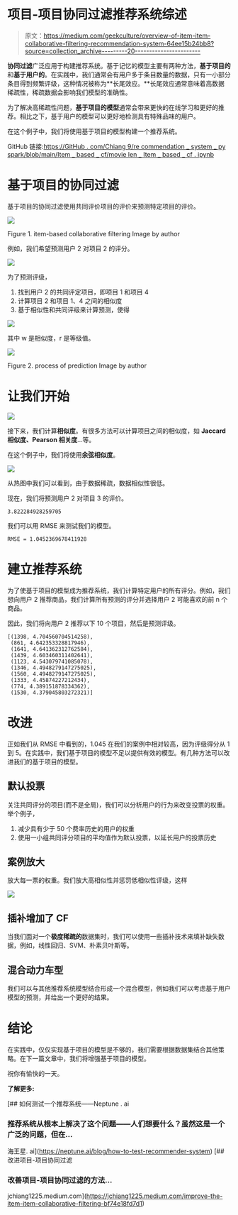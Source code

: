 # 项目-项目协同过滤推荐系统综述

> 原文：<https://medium.com/geekculture/overview-of-item-item-collaborative-filtering-recommendation-system-64ee15b24bb8?source=collection_archive---------20----------------------->

**协同过滤**广泛应用于构建推荐系统。基于记忆的模型主要有两种方法，**基于项目的**和**基于用户的**。在实践中，我们通常会有用户多于条目数量的数据，只有一小部分条目得到频繁评级，这种情况被称为**长尾效应。**长尾效应通常意味着高数据稀疏性，稀疏数据会影响我们模型的准确性。

为了解决高稀疏性问题，**基于项目的模型**通常会带来更快的在线学习和更好的推荐。相比之下，基于用户的模型可以更好地检测具有特殊品味的用户。

在这个例子中，我们将使用基于项目的模型构建一个推荐系统。

GitHub 链接:[https://GitHub . com/Chiang 9/re commendation _ system _ py spark/blob/main/Item _ based _ cf/movie len _ Item _ based _ cf . ipynb](https://github.com/chiang9/Recommendation_system_pyspark/blob/main/Item_based_cf/movielen_item_based_cf.ipynb)

# 基于项目的协同过滤

基于项目的协同过滤使用共同评价项目的评价来预测特定项目的评价。

![](img/86910e411b91d2b9431368b5158ab77f.png)

Figure 1\. item-based collaborative filtering Image by author

例如，我们希望预测用户 2 对项目 2 的评分。

![](img/b5e925b95dea6134d4a62eb5e62b8548.png)

为了预测评级，

1.  找到用户 2 的共同评定项目，即项目 1 和项目 4
2.  计算项目 2 和项目 1、4 之间的相似度
3.  基于相似性和共同评级来计算预测，使得

![](img/61878f710a8851f060e40eb463daec24.png)

其中 w 是相似度，r 是等级值。

![](img/d96e120f9f704ea3d52828d3cb18fd38.png)

Figure 2\. process of prediction Image by author

# **让我们开始**

![](img/0089bd8e520ff8c9e9747ecff34a4703.png)

接下来，我们计算**相似度**。有很多方法可以计算项目之间的相似度，如 **Jaccard 相似度、Pearson 相关度**…等。

在这个例子中，我们将使用**余弦相似度**。

![](img/bc0253206cb02e9f0f95087b1d3a2c5f.png)

从热图中我们可以看到，由于数据稀疏，数据相似性很低。

现在，我们将预测用户 2 对项目 3 的评价。

```
3.822284928259705
```

我们可以用 RMSE 来测试我们的模型。

```
RMSE = 1.0452369678411928
```

# 建立推荐系统

为了使基于项目的模型成为推荐系统，我们计算特定用户的所有评分。例如，我们想向用户 2 推荐商品，我们计算所有预测的评分并选择用户 2 可能喜欢的前 n 个商品。

因此，我们将向用户 2 推荐以下 10 个项目，然后是预测评级。

```
[(1398, 4.704560704514258),
 (861, 4.642353328817946),
 (1641, 4.641362312762584),
 (1439, 4.603460311402641),
 (1123, 4.543079741085078),
 (1346, 4.4948279147275025),
 (1560, 4.4948279147275025),
 (1333, 4.45874227212434),
 (774, 4.389151878334362),
 (1530, 4.379045803272321)]
```

# 改进

正如我们从 RMSE 中看到的，1.045 在我们的案例中相对较高，因为评级得分从 1 到 5。在实践中，我们基于项目的模型不足以提供有效的模型。有几种方法可以改进我们的基于项目的模型。

## 默认投票

关注共同评分的项目(而不是全局)，我们可以分析用户的行为来改变投票的权重。举个例子，

1.  减少具有少于 50 个费率历史的用户的权重
2.  使用一小组共同评分项目的平均值作为默认投票，以延长用户的投票历史

## 案例放大

放大每一票的权重。我们放大高相似性并惩罚低相似性评级，这样

![](img/58bad27362a1359356f53b67380eca3c.png)

## 插补增加了 CF

当我们面对一个**极度稀疏的**数据集时，我们可以使用一些插补技术来填补缺失数据，例如，线性回归、SVM、朴素贝叶斯等。

## **混合动力车型**

我们可以与其他推荐系统模型结合形成一个混合模型，例如我们可以考虑基于用户模型的预测，并给出一个更好的结果。

# 结论

在实践中，仅仅实现基于项目的模型是不够的，我们需要根据数据集结合其他策略。在下一篇文章中，我们将增强基于项目的模型。

祝你有愉快的一天。

**了解更多:**

[](https://neptune.ai/blog/how-to-test-recommender-system) [## 如何测试一个推荐系统——Neptune . ai

### 推荐系统从根本上解决了这个问题——人们想要什么？虽然这是一个广泛的问题，但在…

海王星. ai](https://neptune.ai/blog/how-to-test-recommender-system) [](https://jchiang1225.medium.com/improve-the-item-item-collaborative-filtering-bf74e18fd7d1) [## 改进项目-项目协同过滤

### 改善项目-项目协同过滤的方法…

jchiang1225.medium.com](https://jchiang1225.medium.com/improve-the-item-item-collaborative-filtering-bf74e18fd7d1)